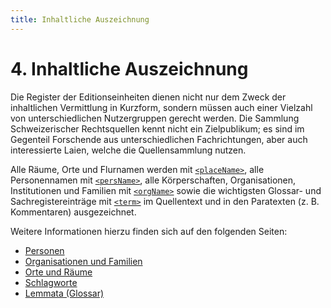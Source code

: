 ```yaml
---
title: Inhaltliche Auszeichnung
---
```


# 4. Inhaltliche Auszeichnung

Die Register der Editionseinheiten dienen nicht nur dem Zweck der inhaltlichen
Vermittlung in Kurzform, sondern müssen auch einer Vielzahl von
unterschiedlichen Nutzergruppen gerecht werden.
Die Sammlung Schweizerischer Rechtsquellen kennt nicht ein Zielpublikum;
es sind im Gegenteil Forschende aus unterschiedlichen Fachrichtungen,
aber auch interessierte Laien, welche die Quellensammlung nutzen.

Alle Räume, Orte und Flurnamen werden mit [`<placeName>`](placeName.de.md),
alle Personennamen mit [`<persName>`](persName.de.md), alle Körperschaften,
Organisationen, Institutionen und Familien mit [`<orgName>`](orgName.de.md)
sowie die wichtigsten Glossar- und Sachregistereinträge mit
[`<term>`](term.de.md) im Quellentext und in den Paratexten
(z. B. Kommentaren) ausgezeichnet.

Weitere Informationen hierzu finden sich auf den folgenden Seiten:

- [Personen](persons.de.md)
- [Organisationen und Familien](organisations.de.md)
- [Orte und Räume](places.de.md)
- [Schlagworte](keyword_entries.de.md)
- [Lemmata (Glossar)](lemmata.de.md)
